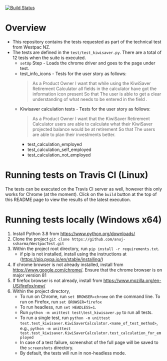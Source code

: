 [![Build Status](https://travis-ci.com/anuj-ssharma/WestpacTest.svg?branch=master)](https://travis-ci.com/anuj-ssharma/WestpacTest)

# Overview
* This repository contains the tests requested as part of the technical test from Westpac NZ. 
* The tests are defined in the `test/test_kiwisaver.py`. There are a total of 12 tests when the suite is executed. 
    * `setUp` Step - Loads the chrome driver and goes to the page under test.
    * test_info_icons - Tests for the user story as follows:
        > As a Product Owner
          I want that while using the KiwiSaver Retirement Calculator all fields in the calculator have got the information icon present
        So that
        The user is able to get a clear understanding of what needs to be entered in the field .
    * Kiwisaver calculation tests - Tests for the user story as follows:
        >    As a Product Owner
        I want that the KiwiSaver Retirement Calculator users are able to calculate what their KiwiSaver projected balance would be at retirement
        So that
        The users are able to plan their investments better.
        * test_calculation_employed
        * test_calculation_self_employed
        * test_calculation_not_employed

# Running tests on Travis CI (Linux)

The tests can be executed on the Travis CI server as well, however this only works for Chrome (at the moment). Click on the `build` button at the top of this
README page to view the results of the latest execution. 


# Running tests locally (Windows x64)

1. Install Python 3.8 from https://www.python.org/downloads/
2. Clone the project `git clone https://github.com/anuj-ssharma/WestpacTest.git`
3. Within the project root directory, run `pip install -r requirements.txt`. 
    * if pip is not installed, install using the instructions at (https://pip.pypa.io/en/stable/installing/)
4. If chrome browser is not already installed, install from https://www.google.com/chrome/. Ensure that the chrome browser is on major version 81
5. If firefox browser is not already, install from  https://www.mozilla.org/en-US/firefox/new/
6. Within the project directory,
    * To run on Chrome, run `set BROWSER=chrome` on the command line. To run on Firefox, run `set BROWSER=firefox`
    * To run headless, run `set HEADLESS=1`.
    * Run `python -m unittest test\test_kiwisaver.py` to run all tests.
    * To run a single test, run `python -m unittest test.test_kiwisaver.KiwiSaverCalculator.<name_of_test_method>`, e.g., `python -m unittest test.test_kiwisaver.KiwiSaverCalculator.test_calculation_for_employed`
    * In case of a test failure, screenshot of the full page will be saved to the `screenshots` directory.
    * By default, the tests will run in non-headless mode. 
    
 
